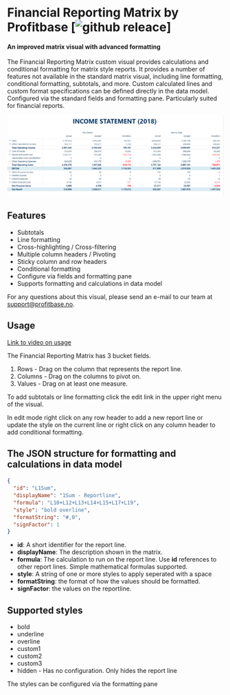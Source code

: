 # Financial Reporting Matrix by Profitbase [![github releace](https://img.shields.io/github/release/Profitbase/PowerBI-visuals-FinancialReportingMatrix.svg)]

#### An improved matrix visual with advanced formatting

The Financial Reporting Matrix custom visual provides calculations and conditional formatting for matrix style reports. It provides a number of features not available in the standard matrix visual, including line formatting, conditional formatting, subtotals, and more. Custom calculated lines and custom format specifications can be defined directly in the data model. Configured via the standard fields and formatting pane. Particularly suited for financial reports.

![Income Statement](assets/Demo_Screenshot.PNG)

## Features

- Subtotals
- Line formatting
- Cross-highlighting / Cross-filtering
- Multiple column headers / Pivoting
- Sticky column and row headers
- Conditional formatting
- Configure via fields and formatting pane
- Supports formatting and calculations in data model

For any questions about this visual, please send an e-mail to our team at support@profitbase.no.

## Usage

[Link to video on usage](./assets/usage.mp4)

The Financial Reporting Matrix has 3 bucket fields.

1. Rows - Drag on the column that represents the report line.
2. Columns - Drag on the columns to pivot on.
3. Values - Drag on at least one measure.

To add subtotals or line formatting click the edit link in the upper right menu of the visual.

In edit mode right click on any row header to add a new report line or update the style on the current line or right click on any column header to add conditional formatting.

## The JSON structure for formatting and calculations in data model

```json
{
  "id": "L1Sum",
  "displayName": "1Sum - Reportline",
  "formula": "L10+L12+L13+L14+L15+L17+L19",
  "style": "bold overline",
  "formatString": "#,0",
  "signFactor": 1
}
```

- **id**: A short identifier for the report line.
- **displayName**: The description shown in the matrix.
- **formula**: The calculation to run on the report line. Use **id** references to other report lines. Simple mathematical formulas supported.
- **style**: A string of one or more styles to apply seperated with a space
- **formatString**: the format of how the values should be formatted.
- **signFactor**: the values on the reportline.

## Supported styles

- bold
- underline
- overline
- custom1
- custom2
- custom3
- hidden - Has no configuration. Only hides the report line

The styles can be configured via the formatting pane
